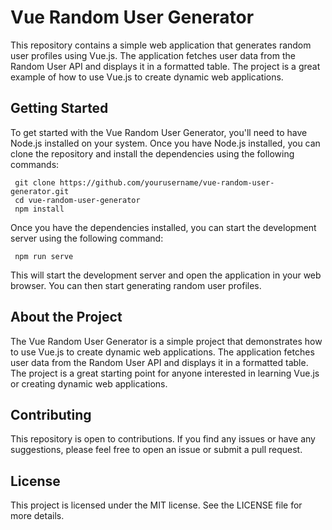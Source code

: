 # Vue Random User Generator
This repository contains a simple web application that generates random user profiles using Vue.js. The application fetches user data from the Random User API and displays it in a formatted table. The project is a great example of how to use Vue.js to create dynamic web applications.

## Getting Started
To get started with the Vue Random User Generator, you'll need to have Node.js installed on your system. Once you have Node.js installed, you can clone the repository and install the dependencies using the following commands:

     git clone https://github.com/yourusername/vue-random-user-generator.git
     cd vue-random-user-generator
     npm install
     
Once you have the dependencies installed, you can start the development server using the following command:
     
     npm run serve

This will start the development server and open the application in your web browser. You can then start generating random user profiles.

## About the Project
The Vue Random User Generator is a simple project that demonstrates how to use Vue.js to create dynamic web applications. The application fetches user data from the Random User API and displays it in a formatted table. The project is a great starting point for anyone interested in learning Vue.js or creating dynamic web applications.

## Contributing
This repository is open to contributions. If you find any issues or have any suggestions, please feel free to open an issue or submit a pull request.

## License
This project is licensed under the MIT license. See the LICENSE file for more details.
